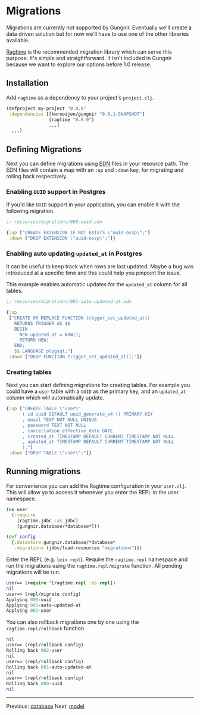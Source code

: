 # Migrations

Migrations are currently not supported by Gungnir. Eventually we'll create a
data driven solution but for now we'll have to use one of the other libraries
available.

[Ragtime](https://github.com/weavejester/ragtime) is the recommended migration
library which can serve this purpose. It's simple and straightforward. It isn't
included in Gungnir because we want to explore our options before 1.0 release.

## Installation

Add `ragtime` as a dependency to your project's `project.clj`.
```clojure
(defproject my-project "0.0.0"
 :dependencies [[kwrooijen/gungnir "0.0.1-SNAPSHOT"]
                [ragtime "0.8.0"]
                ,,,]
  ,,,)
```

## Defining Migrations

Next you can define migrations using [EDN](https://github.com/edn-format/edn)
files in your resource path. The EDN files will contain a map with an `:up` and
`:down` key, for migrating and rolling back respectively.

### Enabling `UUID` support in Postgres

If you'd like `UUID` support in your application, you can enable it with the
following migration.

```clojure
;; resources/migrations/000-uuid.edn

{:up ["CREATE EXTENSION IF NOT EXISTS \"uuid-ossp\";"]
 :down ["DROP EXTENSION \"uuid-ossp\";"]}
```

### Enabling auto updating `updated_at` in Postgres

It can be useful to keep track when rows are last updated. Maybe a bug was
introduced at a specific time and this could help you pinpoint the issue.

This example enables automatic updates for the `updated_at` column for all
tables.

```clojure
;; resources/migrations/001-auto-updated-at.edn

{:up
 ["CREATE OR REPLACE FUNCTION trigger_set_updated_at()
   RETURNS TRIGGER AS $$
   BEGIN
     NEW.updated_at = NOW();
     RETURN NEW;
   END;
   $$ LANGUAGE plpgsql;"]
 :down ["DROP FUNCTION trigger_set_updated_at();"]}
```

### Creating tables

Next you can start defining migrations for creating tables. For example you
could have a `user` table with a `UUID` as the primary key, and an `updated_at`
column which will automatically update.

```clojure
{:up ["CREATE TABLE \"user\"
      ( id uuid DEFAULT uuid_generate_v4 () PRIMARY KEY
      , email TEXT NOT NULL UNIQUE
      , password TEXT NOT NULL
      , cancellation_effective_date DATE
      , created_at TIMESTAMP DEFAULT CURRENT_TIMESTAMP NOT NULL
      , updated_at TIMESTAMP DEFAULT CURRENT_TIMESTAMP NOT NULL
      );"]
 :down ["DROP TABLE \"user\";"]}
```

## Running migrations

For convenience you can add the Ragtime configuration in your `user.clj`. This
will allow yo to access it whenever you enter the REPL in the user namespace.

```clojure
(ns user
  (:require 
    [ragtime.jdbc :as jdbc]
    [gungnir.database/*database*]))

(def config
  {:datastore gungnir.database/*database*
   :migrations (jdbc/load-resources "migrations")})
```

Enter the REPL (e.g. `lein repl`). Require the `ragtime.repl` namespace and run
the migrations using the `ragtime.repl/migrate` function. All pending migrations
will be run.

``` clojure
user=> (require '[ragtime.repl :as repl])
nil
user=> (repl/migrate config)
Applying 000-uuid
Applying 001-auto-updated-at
Applying 002-user
```

You can also rollback migrations one by one using the `ragtime.repl/rollback`
function.

```clojure
nil
user=> (repl/rollback config)
Rolling back 002-user
nil
user=> (repl/rollback config)
Rolling back 001-auto-updated-at
nil
user=> (repl/rollback config)
Rolling back 000-uuid
nil
```

---

<div class="footer-navigation">
<span>Previous: <a href="https://kwrooijen.github.io/gungnir/database.html">database</a></span>
<span>Next: <a href="https://kwrooijen.github.io/gungnir/model.html">model</a></span>
</div>
